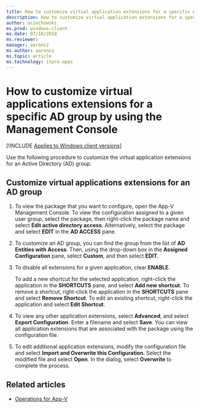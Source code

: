 ```yaml
---
title: How to customize virtual application extensions for a specific AD group by using the Management Console (Windows 10/11)
description: How to customize virtual application extensions for a specific AD group by using the Management Console.
author: aczechowski
ms.prod: windows-client
ms.date: 07/10/2018
ms.reviewer: 
manager: aaroncz
ms.author: aaroncz
ms.topic: article
ms.technology: itpro-apps
---
```

# How to customize virtual applications extensions for a specific AD group by using the Management Console

[!INCLUDE [Applies to Windows client versions](../includes/applies-to-windows-client-versions.md)]

Use the following procedure to customize the virtual application extensions for an Active Directory (AD) group.

## Customize virtual applications extensions for an AD group

1. To view the package that you want to configure, open the App-V Management Console. To view the configuration assigned to a given user group, select the package, then right-click the package name and select **Edit active directory access**. Alternatively, select the package and select **EDIT** in the **AD ACCESS** pane.

2. To customize an AD group, you can find the group from the list of **AD Entities with Access**. Then, using the drop-down box in the **Assigned Configuration** pane, select **Custom**, and then select **EDIT**.

3. To disable all extensions for a given application, clear **ENABLE**.

    To add a new shortcut for the selected application, right-click the application in the **SHORTCUTS** pane, and select **Add new shortcut**. To remove a shortcut, right-click the application in the **SHORTCUTS** pane and select **Remove Shortcut**. To edit an existing shortcut, right-click the application and select **Edit Shortcut**.

4. To view any other application extensions, select **Advanced**, and select **Export Configuration**. Enter a filename and select **Save**. You can view all application extensions that are associated with the package using the configuration file.

5. To edit additional application extensions, modify the configuration file and select **Import and Overwrite this Configuration**. Select the modified file and select **Open**. In the dialog, select **Overwrite** to complete the process.





## Related articles

- [Operations for App-V](appv-operations.md)

